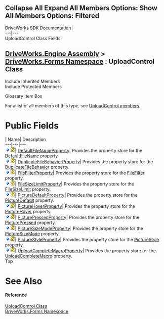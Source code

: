        

 Collapse All Expand All  Members Options: Show All  Members Options: Filtered   
---  
DriveWorks SDK Documentation  |   
---|---  
UploadControl Class Fields   
  
[DriveWorks.Engine Assembly](topic2156.md) > [DriveWorks.Forms Namespace](topic7266.md) : UploadControl Class  
---  
  
Include Inherited Members    
Include Protected Members    


Glossary Item Box

For a list of all members of this type, see [UploadControl members](topic9324.md).

# Public Fields

| Name| Description  
---|---|---  
![Public Field](dotnetimages/publicField.gif)![static \(Shared in Visual Basic\)](dotnetimages/static.gif)| [DefaultFileNameProperty](topic9346.md)| Provides the property store for the [DefaultFileName](topic9333.md) property.   
![Public Field](dotnetimages/publicField.gif)![static \(Shared in Visual Basic\)](dotnetimages/static.gif)| [DuplicateFileBehaviorProperty](topic9347.md)| Provides the property store for the [DuplicateFileBehavior](topic9334.md) property.   
![Public Field](dotnetimages/publicField.gif)![static \(Shared in Visual Basic\)](dotnetimages/static.gif)| [FileFilterProperty](topic9348.md)| Provides the property store for the [FileFilter](topic9335.md) property.   
![Public Field](dotnetimages/publicField.gif)![static \(Shared in Visual Basic\)](dotnetimages/static.gif)| [FileSizeLimitProperty](topic9349.md)| Provides the property store for the [FileSizeLimit](topic9336.md) property.   
![Public Field](dotnetimages/publicField.gif)![static \(Shared in Visual Basic\)](dotnetimages/static.gif)| [PictureDefaultProperty](topic9350.md)| Provides the property store for the [PictureDefault](topic9339.md) property.   
![Public Field](dotnetimages/publicField.gif)![static \(Shared in Visual Basic\)](dotnetimages/static.gif)| [PictureHoverProperty](topic9351.md)| Provides the property store for the [PictureHover](topic9340.md) property.   
![Public Field](dotnetimages/publicField.gif)![static \(Shared in Visual Basic\)](dotnetimages/static.gif)| [PicturePressedProperty](topic9352.md)| Provides the property store for the [PicturePressed](topic9341.md) property.   
![Public Field](dotnetimages/publicField.gif)![static \(Shared in Visual Basic\)](dotnetimages/static.gif)| [PictureSizeModeProperty](topic9353.md)| Provides the property store for the [PictureSizeMode](topic9342.md) property.   
![Public Field](dotnetimages/publicField.gif)![static \(Shared in Visual Basic\)](dotnetimages/static.gif)| [PictureStyleProperty](topic9354.md)| Provides the property store for the [PictureStyle](topic9343.md) property.   
![Public Field](dotnetimages/publicField.gif)![static \(Shared in Visual Basic\)](dotnetimages/static.gif)| [UploadCompleteMacroProperty](topic9355.md)| Provides the property store for the [UploadCompleteMacro](topic9345.md) property.   
Top

# See Also

#### Reference

[UploadControl Class](topic9323.md)   
[DriveWorks.Forms Namespace](topic7266.md)


